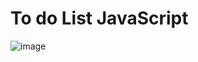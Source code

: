 # To do List JavaScript
 
![image](https://github.com/ianmarcel/To-do-List-JavaScript/assets/67931439/775bbd30-752c-4d87-b05c-5f4862005eb4)
